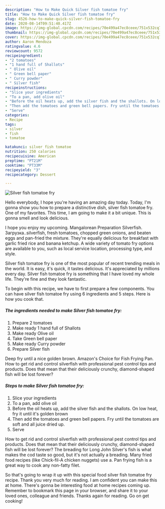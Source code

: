 ```yaml
---
description: "How to Make Quick Silver fish tomatoe fry"
title: "How to Make Quick Silver fish tomatoe fry"
slug: 4526-how-to-make-quick-silver-fish-tomatoe-fry
date: 2020-08-14T09:51:40.417Z
image: https://img-global.cpcdn.com/recipes/70e499a47ec8ceee/751x532cq70/silver-fish-tomatoe-fry-recipe-main-photo.jpg
thumbnail: https://img-global.cpcdn.com/recipes/70e499a47ec8ceee/751x532cq70/silver-fish-tomatoe-fry-recipe-main-photo.jpg
cover: https://img-global.cpcdn.com/recipes/70e499a47ec8ceee/751x532cq70/silver-fish-tomatoe-fry-recipe-main-photo.jpg
author: Aaron Mendoza
ratingvalue: 4.6
reviewcount: 9572
recipeingredient:
- "2 tomatoes"
- "1 hand full of Shallots"
- " Olive oil"
- " Green bell paper"
- " Curry powder"
- " Silver fish"
recipeinstructions:
- "Slice your ingredients"
- "To a pan, add olive oil"
- "Before the oil heats up, add the silver fish and the shallots. On low heat, fry it until it&#39;s golden brown"
- "Then add the tomatoes and green bell papers. Fry until the tomatoes are soft and all juice dried up."
- "Serve"
categories:
- Recipe
tags:
- silver
- fish
- tomatoe

katakunci: silver fish tomatoe 
nutrition: 250 calories
recipecuisine: American
preptime: "PT21M"
cooktime: "PT33M"
recipeyield: "3"
recipecategory: Dessert

---
```



![Silver fish tomatoe fry](https://img-global.cpcdn.com/recipes/70e499a47ec8ceee/751x532cq70/silver-fish-tomatoe-fry-recipe-main-photo.jpg)

Hello everybody, I hope you're having an amazing day today. Today, I'm gonna show you how to prepare a distinctive dish, silver fish tomatoe fry. One of my favorites. This time, I am going to make it a bit unique. This is gonna smell and look delicious.

I hope you enjoy my upcoming. Mangalorean Preparation Silverfish. Загрузка..silverfish, fresh tomatoes, chopped green onions, and beaten eggs and pan-fried the mixture. They&#39;re equally delicious for breakfast with garlic fried rice and banana ketchup. A wide variety of tomato fry options are available to you, such as local service location, processing type, and style.

Silver fish tomatoe fry is one of the most popular of recent trending meals in the world. It is easy, it's quick, it tastes delicious. It's appreciated by millions every day. Silver fish tomatoe fry is something that I have loved my whole life. They're fine and they look fantastic.


To begin with this recipe, we have to first prepare a few components. You can have silver fish tomatoe fry using 6 ingredients and 5 steps. Here is how you cook that.

<!--inarticleads1-->

##### The ingredients needed to make Silver fish tomatoe fry:

1. Prepare 2 tomatoes
1. Make ready 1 hand full of Shallots
1. Make ready  Olive oil
1. Take  Green bell paper
1. Make ready  Curry powder
1. Prepare  Silver fish


Deep fry until a nice golden brown. Amazon&#39;s Choice for Fish Frying Pan. How to get rid and control silverfish with professional pest control tips and products. Does that mean that their deliciously crunchy, diamond-shaped fish will be lost forever? 

<!--inarticleads2-->

##### Steps to make Silver fish tomatoe fry:

1. Slice your ingredients
1. To a pan, add olive oil
1. Before the oil heats up, add the silver fish and the shallots. On low heat, fry it until it&#39;s golden brown
1. Then add the tomatoes and green bell papers. Fry until the tomatoes are soft and all juice dried up.
1. Serve


How to get rid and control silverfish with professional pest control tips and products. Does that mean that their deliciously crunchy, diamond-shaped fish will be lost forever? The breading for Long John Silver&#39;s fish is what makes the cod taste so good, but it&#39;s not actually a breading. Many fried food recipes (like Chick-fil-A chicken nuggets) use a. Pan frying fish is a great way to cook any non-fatty filet. 

So that's going to wrap it up with this special food silver fish tomatoe fry recipe. Thank you very much for reading. I am confident you can make this at home. There's gonna be interesting food at home recipes coming up. Remember to bookmark this page in your browser, and share it to your loved ones, colleague and friends. Thanks again for reading. Go on get cooking!
